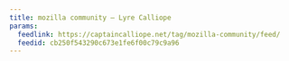 ```yaml
---
title: mozilla community – Lyre Calliope
params:
  feedlink: https://captaincalliope.net/tag/mozilla-community/feed/
  feedid: cb250f543290c673e1fe6f00c79c9a96
---
```

